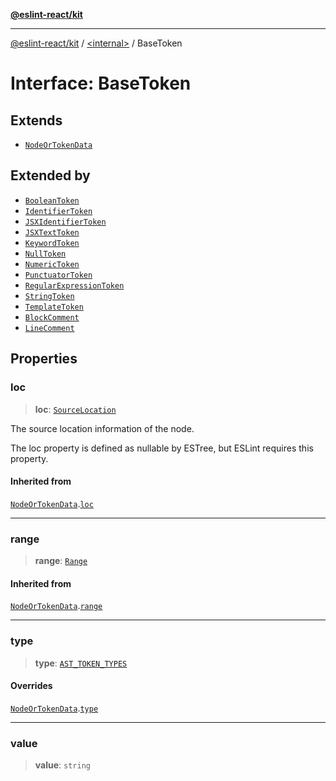 [**@eslint-react/kit**](../../README.md)

***

[@eslint-react/kit](../../README.md) / [\<internal\>](../README.md) / BaseToken

# Interface: BaseToken

## Extends

- [`NodeOrTokenData`](NodeOrTokenData.md)

## Extended by

- [`BooleanToken`](BooleanToken.md)
- [`IdentifierToken`](IdentifierToken.md)
- [`JSXIdentifierToken`](JSXIdentifierToken.md)
- [`JSXTextToken`](JSXTextToken.md)
- [`KeywordToken`](KeywordToken.md)
- [`NullToken`](NullToken.md)
- [`NumericToken`](NumericToken.md)
- [`PunctuatorToken`](PunctuatorToken.md)
- [`RegularExpressionToken`](RegularExpressionToken.md)
- [`StringToken`](StringToken.md)
- [`TemplateToken`](TemplateToken.md)
- [`BlockComment`](BlockComment.md)
- [`LineComment`](LineComment.md)

## Properties

### loc

> **loc**: [`SourceLocation`](SourceLocation.md)

The source location information of the node.

The loc property is defined as nullable by ESTree, but ESLint requires this property.

#### Inherited from

[`NodeOrTokenData`](NodeOrTokenData.md).[`loc`](NodeOrTokenData.md#loc)

***

### range

> **range**: [`Range`](../type-aliases/Range.md)

#### Inherited from

[`NodeOrTokenData`](NodeOrTokenData.md).[`range`](NodeOrTokenData.md#range)

***

### type

> **type**: [`AST_TOKEN_TYPES`](../enumerations/AST_TOKEN_TYPES.md)

#### Overrides

[`NodeOrTokenData`](NodeOrTokenData.md).[`type`](NodeOrTokenData.md#type)

***

### value

> **value**: `string`
